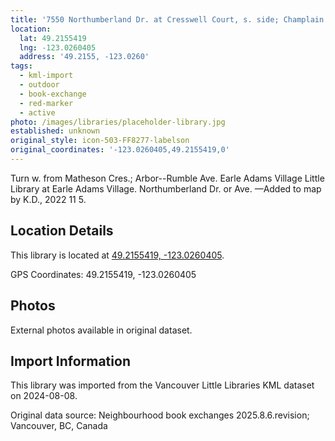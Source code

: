 ```yaml
---
title: '7550 Northumberland Dr. at Cresswell Court, s. side; Champlain Heights'
location:
  lat: 49.2155419
  lng: -123.0260405
  address: '49.2155, -123.0260'
tags:
  - kml-import
  - outdoor
  - book-exchange
  - red-marker
  - active
photo: /images/libraries/placeholder-library.jpg
established: unknown
original_style: icon-503-FF8277-labelson
original_coordinates: '-123.0260405,49.2155419,0'
---
```

Turn w. from Matheson Cres.;
Arbor--Rumble Ave.
Earle Adams Village Little Library 
at Earle Adams Village.
Northumberland Dr. or Ave.
—Added to map by K.D., 2022 11 5.

## Location Details

This library is located at [49.2155419, -123.0260405](https://www.google.com/maps?q=49.2155419,-123.0260405).

GPS Coordinates: 49.2155419, -123.0260405

## Photos

External photos available in original dataset.

## Import Information

This library was imported from the Vancouver Little Libraries KML dataset on 2024-08-08.

Original data source: Neighbourhood book exchanges 2025.8.6.revision; Vancouver, BC, Canada
